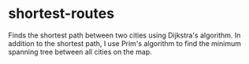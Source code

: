 # shortest-routes
Finds the shortest path between two cities using Dijkstra's algorithm. In addition to the shortest path, I use Prim's algorithm to find the minimum spanning tree between all cities on the map. 
